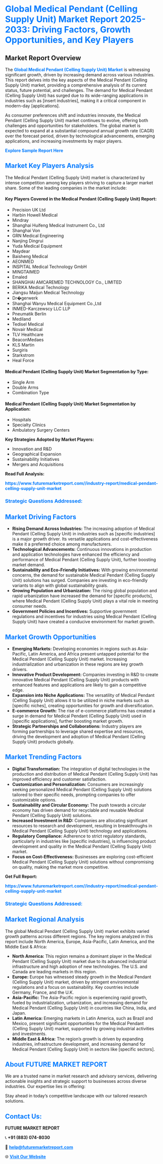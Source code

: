 <h1 style="color: #007BFF;">Global Medical Pendant (Celling Supply Unit) Market Report 2025-2033: Driving Factors, Growth Opportunities, and Key Players</h1>

<section id="overview">
<h2>Market Report Overview</h2>
<p>The <a href="https://www.futuremarketreport.com//industry-report/medical-pendant-celling-supply-unit-market" style="color: #007BFF; text-decoration: none;"><strong>Global Medical Pendant (Celling Supply Unit) Market</strong></a> is witnessing significant growth, driven by increasing demand across various industries. This report delves into the key aspects of the Medical Pendant (Celling Supply Unit) market, providing a comprehensive analysis of its current status, future potential, and challenges. The demand for Medical Pendant (Celling Supply Unit) has surged due to its wide-ranging applications in industries such as [insert industries], making it a critical component in modern-day [applications].</p>
<p>As consumer preferences shift and industries innovate, the Medical Pendant (Celling Supply Unit) market continues to evolve, offering both challenges and opportunities for stakeholders. The global market is expected to expand at a substantial compound annual growth rate (CAGR) over the forecast period, driven by technological advancements, emerging applications, and increasing investments by major players.</p>
</section>

<section id="overview">
<p><a href="https://www.futuremarketreport.com//request-sample/reportId=78983" style="color: #007BFF; text-decoration: none;"><strong>Explore Sample Report Here</strong></a></p>
</section>

<section id="key-players">
<h2 style="color: #007BFF;">Market Key Players Analysis</h2>
<p>The Medical Pendant (Celling Supply Unit) market is characterized by intense competition among key players striving to capture a larger market share. Some of the leading companies in the market include:</p>
<h4>Key Players Covered in the Medical Pendant (Celling Supply Unit) Report:</h4>
<ul><li>Precision UK Ltd</li><li>Harbin Howell Medical</li><li>Mindray</li><li>Shanghai Huifeng Medical Instrument Co., Ltd</li><li>Shanghai Von</li><li>GRN Medical Engineering</li><li>Nanjing Dingrui</li><li>Yuda Medical Equipment</li><li>Maydear</li><li>Baisheng Medical</li><li>AEONMED</li><li>INSPITAL Medical Technology GmbH</li><li>MINGTAIMED</li><li>Emaled</li><li>SHANGHAI AMCAREMED TECHNOLOGY Co., LIMITED</li><li>BERIKA Medical Technology</li><li>Jiangsu Maijun Medical Technology</li><li>Dr�gerwerk</li><li>Shanghai Wanyu Medical Equipment Co.,Ltd</li><li>INMED-Karczewscy LLC LLP</li><li>Pneumatik Berlin</li><li>Mediland</li><li>Tedisel Medical</li><li>Novair Medical</li><li>TLV Healthcare</li><li>BeaconMedaes</li><li>KLS Martin</li><li>Surgiris</li><li>Starkstrom</li><li>Heal Force</li></ul>
<h4>Medical Pendant (Celling Supply Unit) Market Segmentation by Type:</h4>
<ul><li>Single Arm</li><li>Double Arms</li><li>Combination Type</li></ul>

<h4>Medical Pendant (Celling Supply Unit) Market Segmentation by Application:</h4>
<ul><li>Hospitals</li><li>Specialty Clinics</li><li>Ambulatory Surgery Centers</li></ul>
<p><strong>Key Strategies Adopted by Market Players:</strong></p>
<ul>
<li>Innovation and R&D</li>
<li>Geographical Expansion</li>
<li>Sustainability Initiatives</li>
<li>Mergers and Acquisitions</li>
</ul>
</section>

<section>
<p><strong>Read Full Analysis: </strong></p><a href="https://www.futuremarketreport.com//industry-report/medical-pendant-celling-supply-unit-market" style="color: #007BFF; text-decoration: none;"><strong>https://www.futuremarketreport.com//industry-report/medical-pendant-celling-supply-unit-market</strong></a>
<h3 style="color: #007BFF;">Strategic Questions Addressed:</h3>
</section>

<section id="driving-factors">
<h2 style="color: #007BFF;">Market Driving Factors</h2>
<ul>
<li><strong>Rising Demand Across Industries:</strong> The increasing adoption of Medical Pendant (Celling Supply Unit) in industries such as [specific industries] is a major growth driver. Its versatile applications and cost-effectiveness make it a preferred choice among manufacturers.</li>
<li><strong>Technological Advancements:</strong> Continuous innovations in production and application technologies have enhanced the efficiency and performance of Medical Pendant (Celling Supply Unit), further boosting market demand.</li>
<li><strong>Sustainability and Eco-Friendly Initiatives:</strong> With growing environmental concerns, the demand for sustainable Medical Pendant (Celling Supply Unit) solutions has surged. Companies are investing in eco-friendly variants to align with global sustainability goals.</li>
<li><strong>Growing Population and Urbanization:</strong> The rising global population and rapid urbanization have increased the demand for [specific products], where Medical Pendant (Celling Supply Unit) plays a vital role in meeting consumer needs.</li>
<li><strong>Government Policies and Incentives:</strong> Supportive government regulations and incentives for industries using Medical Pendant (Celling Supply Unit) have created a conducive environment for market growth.</li>
</ul>
</section>

<section id="growth-opportunities">
<h2 style="color: #007BFF;">Market Growth Opportunities</h2>
<ul>
<li><strong>Emerging Markets:</strong> Developing economies in regions such as Asia-Pacific, Latin America, and Africa present untapped potential for the Medical Pendant (Celling Supply Unit) market. Increasing industrialization and urbanization in these regions are key growth drivers.</li>
<li><strong>Innovative Product Development:</strong> Companies investing in R&D to create innovative Medical Pendant (Celling Supply Unit) products with enhanced features and applications are likely to gain a competitive edge.</li>
<li><strong>Expansion into Niche Applications:</strong> The versatility of Medical Pendant (Celling Supply Unit) allows it to be utilized in niche markets such as [specific niches], creating opportunities for growth and diversification.</li>
<li><strong>E-commerce Growth:</strong> The rise of e-commerce platforms has created a surge in demand for Medical Pendant (Celling Supply Unit) used in [specific applications], further boosting market growth.</li>
<li><strong>Strategic Partnerships and Collaborations:</strong> Industry players are forming partnerships to leverage shared expertise and resources, driving the development and adoption of Medical Pendant (Celling Supply Unit) products globally.</li>
</ul>
</section>

<section id="trending-factors">
<h2 style="color: #007BFF;">Market Trending Factors</h2>
<ul>
<li><strong>Digital Transformation:</strong> The integration of digital technologies in the production and distribution of Medical Pendant (Celling Supply Unit) has improved efficiency and customer satisfaction.</li>
<li><strong>Customization and Personalization:</strong> Consumers are increasingly seeking personalized Medical Pendant (Celling Supply Unit) solutions tailored to their specific needs, prompting companies to offer customizable options.</li>
<li><strong>Sustainability and Circular Economy:</strong> The push towards a circular economy has driven demand for recyclable and reusable Medical Pendant (Celling Supply Unit) solutions.</li>
<li><strong>Increased Investment in R&D:</strong> Companies are allocating significant resources to research and development, resulting in breakthroughs in Medical Pendant (Celling Supply Unit) technology and applications.</li>
<li><strong>Regulatory Compliance:</strong> Adherence to strict regulatory standards, particularly in industries like [specific industries], is influencing product development and quality in the Medical Pendant (Celling Supply Unit) market.</li>
<li><strong>Focus on Cost-Effectiveness:</strong> Businesses are exploring cost-efficient Medical Pendant (Celling Supply Unit) solutions without compromising on quality, making the market more competitive.</li>
</ul>
</section>

<section>
<p><strong>Get Full Report: </strong></p><a href="https://www.futuremarketreport.com//industry-report/medical-pendant-celling-supply-unit-market" style="color: #007BFF; text-decoration: none;"><strong>https://www.futuremarketreport.com//industry-report/medical-pendant-celling-supply-unit-market</strong></a>
<h3 style="color: #007BFF;">Strategic Questions Addressed:</h3>
</section>


<section id="regional-analysis">
<h2 style="color: #007BFF;">Market Regional Analysis</h2>
<p>The global Medical Pendant (Celling Supply Unit) market exhibits varied growth patterns across different regions. The key regions analyzed in this report include North America, Europe, Asia-Pacific, Latin America, and the Middle East & Africa:</p>
<ul>
<li><strong>North America:</strong> This region remains a dominant player in the Medical Pendant (Celling Supply Unit) market due to its advanced industrial infrastructure and high adoption of new technologies. The U.S. and Canada are leading markets in this region.</li>
<li><strong>Europe:</strong> Europe has witnessed steady growth in the Medical Pendant (Celling Supply Unit) market, driven by stringent environmental regulations and a focus on sustainability. Key countries include Germany, France, and the U.K.</li>
<li><strong>Asia-Pacific:</strong> The Asia-Pacific region is experiencing rapid growth, fueled by industrialization, urbanization, and increasing demand for Medical Pendant (Celling Supply Unit) in countries like China, India, and Japan.</li>
<li><strong>Latin America:</strong> Emerging markets in Latin America, such as Brazil and Mexico, present significant opportunities for the Medical Pendant (Celling Supply Unit) market, supported by growing industrial activities and investments.</li>
<li><strong>Middle East & Africa:</strong> The region’s growth is driven by expanding industries, infrastructure development, and increasing demand for Medical Pendant (Celling Supply Unit) in sectors like [specific sectors].</li>
</ul>
</section>

<footer>
<h2 style="color: #007BFF;">About FUTURE MARKET REPORT</h2>
<p>We are a trusted name in market research and advisory services, delivering actionable insights and strategic support to businesses across diverse industries. Our expertise lies in offering:</p>

<p>Stay ahead in today’s competitive landscape with our tailored research solutions.</p>

<h2 style="color: #007BFF;">Contact Us:</h2>
<p><strong>FUTURE MARKET REPORT</strong></p>
<p>📞 <strong>+91 (883) 074-8030</strong></p>
<p>📧 <strong><a href="mailto:help@futuremarketreport.com" style="color: #007BFF;">help@futuremarketreport.com</a></strong></p>
<p>🌐 <strong><a href="https://www.futuremarketreport.com/" style="color: #007BFF;">Visit Our Website</a></strong></p>
</footer>